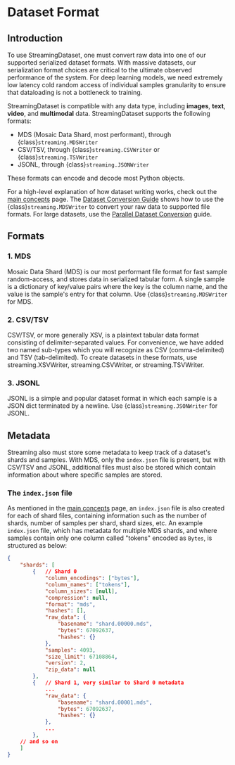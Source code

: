 # Dataset Format

## Introduction

To use StreamingDataset, one must convert raw data into one of our supported serialized dataset formats. With massive datasets, our serialization format choices are critical to the ultimate observed performance of the system. For deep learning models, we need extremely low latency cold random access of individual samples granularity to ensure that dataloading is not a bottleneck to training.

StreamingDataset is compatible with any data type, including **images**, **text**, **video**, and **multimodal** data. StreamingDataset supports the following formats:
 * MDS (Mosaic Data Shard, most performant), through {class}`streaming.MDSWriter`
 * CSV/TSV, through {class}`streaming.CSVWriter` or {class}`streaming.TSVWriter`
 * JSONL, through {class}`streaming.JSONWriter`

These formats can encode and decode most Python objects.

For a high-level explanation of how dataset writing works, check out the [main concepts](../getting_started/main_concepts.md#Dataset-conversion) page. The [Dataset Conversion Guide](basic_dataset_conversion_guide.md) shows how to use the {class}`streaming.MDSWriter` to convert your raw data to supported file formats. For large datasets, use the [Parallel Dataset Conversion](parallel_dataset_conversion.ipynb) guide.


## Formats
### 1. MDS
Mosaic Data Shard (MDS) is our most performant file format for fast sample random-access, and stores data in serialized tabular form. A single sample is a dictionary of key/value pairs where the key is the column name, and the value is the sample's entry for that column. Use {class}`streaming.MDSWriter` for MDS.

### 2. CSV/TSV
CSV/TSV, or more generally XSV, is a plaintext tabular data format consisting of delimiter-separated values. For convenience, we have added two named sub-types which you will recognize as CSV (comma-delimited) and TSV (tab-delimited). To create datasets in these formats, use streaming.XSVWriter, streaming.CSVWriter, or streaming.TSVWriter.

### 3. JSONL
JSONL is a simple and popular dataset format in which each sample is a JSON dict terminated by a newline. Use {class}`streaming.JSONWriter` for JSONL.

## Metadata

Streaming also must store some metadata to keep track of a dataset's shards and samples. With MDS, only the `index.json` file is present, but with CSV/TSV and JSONL, additional files must also be stored which contain information about where specific samples are stored.

### The `index.json` file
As mentioned in the [main concepts](../getting_started/main_concepts.md#dataset-conversion) page, an `index.json` file is also created for each of shard files, containing information such as the number of shards, number of samples per shard, shard sizes, etc. An example `index.json` file, which has metadata for multiple MDS shards, and where samples contain only one column called "tokens" encoded as `Bytes`, is structured as below:
<!--pytest.mark.skip-->
```json
{
    "shards": [
        {   // Shard 0
            "column_encodings": ["bytes"],
            "column_names": ["tokens"],
            "column_sizes": [null],
            "compression": null,
            "format": "mds",
            "hashes": [],
            "raw_data": {
                "basename": "shard.00000.mds",
                "bytes": 67092637,
                "hashes": {}
            },
            "samples": 4093,
            "size_limit": 67108864,
            "version": 2,
            "zip_data": null
        },
        {   // Shard 1, very similar to Shard 0 metadata
            ...
            "raw_data": {
                "basename": "shard.00001.mds",
                "bytes": 67092637,
                "hashes": {}
            },
            ...
        },
    // and so on
    ]
}
```
